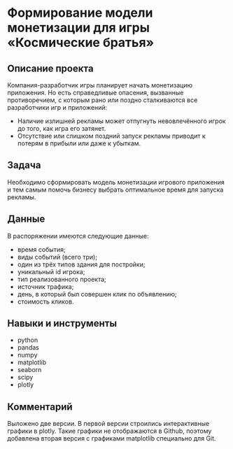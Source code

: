 # Формирование модели монетизации для игры «Космические братья»


## Описание проекта

Компания-разработчик игры планирует начать монетизацию приложения. Но есть справедливые опасения, вызванные противоречием, с которым рано или поздно сталкиваются все разработчики игр и приложений:
 - Наличие излишней рекламы может отпугнуть невовлечённого игрок до того, как игра его затянет.
 - Отсутствие или слишком поздний запуск рекламы приводит к потерям в прибыли или даже к убыткам.


## Задача

Необходимо сформировать модель монетизации игрового приложения и тем самым помочь бизнесу выбрать оптимальное время для запуска рекламы. 


## Данные

В распоряжении имеются  следующие данные:
- время события;
- виды событий (всего три);
- один из трёх типов здания для постройки;
- уникальный id игрока;
- тип реализованного проекта;
- источник трафика;
- день, в который был совершен клик по объявлению;
- стоимость кликов.


## Навыки и инструменты

- python
- pandas
- numpy
- matplotlib
- seaborn
- scipy
- plotly

## Комментарий

Выложено две версии. В первой версии строились интерактивные графики в plotly. Такие графики не отображаются в Github, поэтому добавлена вторая версия с графиками matplotlib специально для Git.
